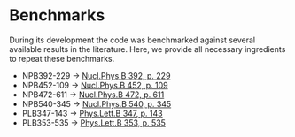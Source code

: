 # Benchmarks

During its development the code was benchmarked against several available results in the literature.
Here, we provide all necessary ingredients to repeat these benchmarks.

- NPB392-229 -> [Nucl.Phys.B 392, p. 229](https://inspirehep.net/literature/339361)
- NPB452-109 -> [Nucl.Phys.B 452, p. 109](https://inspirehep.net/literature/393897)
- NPB472-611 -> [Nucl.Phys.B 472, p. 611](https://inspirehep.net/literature/404498)
- NPB540-345 -> [Nucl.Phys.B 540, p. 345](https://inspirehep.net/literature/473492)
- PLB347-143 -> [Phys.Lett.B 347, p. 143](https://inspirehep.net/literature/380446)
- PLB353-535 -> [Phys.Lett.B 353, p. 535](https://inspirehep.net/literature/392813)
